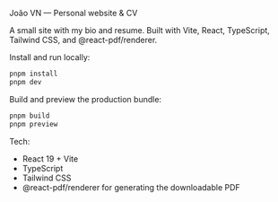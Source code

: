 João VN — Personal website & CV

A small site with my bio and resume. Built with Vite, React, TypeScript, Tailwind CSS, and @react-pdf/renderer.

Install and run locally:

```bash
pnpm install
pnpm dev
```

Build and preview the production bundle:

```bash
pnpm build
pnpm preview
```

Tech:

- React 19 + Vite
- TypeScript
- Tailwind CSS
- @react-pdf/renderer for generating the downloadable PDF
